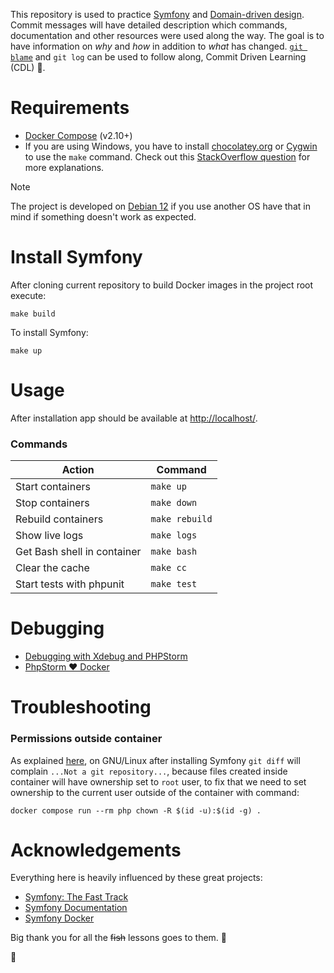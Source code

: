 This repository is used to practice [Symfony](https://en.wikipedia.org/wiki/Symfony) and [Domain-driven design](https://en.wikipedia.org/wiki/Domain-driven_design). Commit messages will have detailed description which commands, documentation and other resources were used along the way. The goal is to have information on *why* and *how* in addition to *what* has changed. [`git blame`](https://www.atlassian.com/git/tutorials/inspecting-a-repository/git-blame) and `git log` can be used to follow along, Commit Driven Learning (CDL) 🤯.

# Requirements

- [Docker Compose](https://docs.docker.com/compose/install/) (v2.10+)
- If you are using Windows, you have to install [chocolatey.org](https://chocolatey.org/) or [Cygwin](http://cygwin.com) to use the `make` command. Check out this [StackOverflow question](https://stackoverflow.com/q/2532234/633864) for more explanations.

> [!NOTE]
> The project is developed on [Debian 12](https://www.debian.org/) if you use another OS have that in mind if something doesn't work as expected.

# Install Symfony

After cloning current repository to build Docker images in the project root execute:

    make build

To install Symfony:

    make up

# Usage

After installation app should be available at [http://localhost/](http://localhost/).

### Commands

|           Action            |    Command     |
|-----------------------------|----------------|
| Start containers            | `make up`      |
| Stop containers             | `make down`    |
| Rebuild containers          | `make rebuild` |
| Show live logs              | `make logs`    |
| Get Bash shell in container | `make bash`    |
| Clear the cache             | `make cc`      |
| Start tests with phpunit    | `make test`    |

# Debugging

- [Debugging with Xdebug and PHPStorm](https://github.com/dunglas/symfony-docker/blob/6b37be14c98583e202cbbdec380c6e9e3103d2ab/docs/xdebug.md#debugging-with-xdebug-and-phpstorm)
- [PhpStorm ❤ Docker](https://medium.com/the-sensiolabs-tech-blog/phpstorm-docker-ccc4ce9a0b8e)

# Troubleshooting

### Permissions outside container

As explained [here](https://github.com/dunglas/symfony-docker/blob/6b37be14c98583e202cbbdec380c6e9e3103d2ab/docs/troubleshooting.md#editing-permissions-on-linux), on GNU/Linux after installing Symfony `git diff` will complain `...Not a git repository...`, because files created inside container will have ownership set to `root` user, to fix that we need to set ownership to the current user outside of the container with command:

    docker compose run --rm php chown -R $(id -u):$(id -g) .

# Acknowledgements

Everything here is heavily influenced by these great projects:

- [Symfony: The Fast Track](https://symfony.com/book)
- [Symfony Documentation](https://symfony.com/doc/current/index.html)
- [Symfony Docker](https://github.com/dunglas/symfony-docker)

Big thank you for all the ~~fish~~ lessons goes to them. 🙏

🐬

